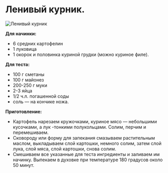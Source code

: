 # Ленивый курник.
![Ленивый курник](/images/Kulinar/Vipechka/leniv-kurnik.jpg 'Ленивый курник')

**Для начинки:**

- 6 средних картофелин
- 1 луковица
- 1 окорок и половинка куриной грудки (можно куриное филе).

**Для теста:**

- 100 г сметаны
- 100 г майонез
- 200-250 г муки
- 2-3 яйца
- 1/2 ч.л. погашенной соды
- соль — на кончике ножа.

**Приготовление:**

- Картофель нарезаем кружочками, куриное мясо — небольшими кусочками, а лук -тонкими полукольцами. Солим, перчим и перемешиваем.
- Сковороду или форму для запекания смазываем растительным маслом, выкладываем слой картошки, немного солим, затем слой лука, слой мяса, слой картошки, снова солим.
- Смешиваем все указанные для теста ингредиенты и заливаем им начинку. Выпекаем в духовке при температуре 180 градусов около 50 минут.
